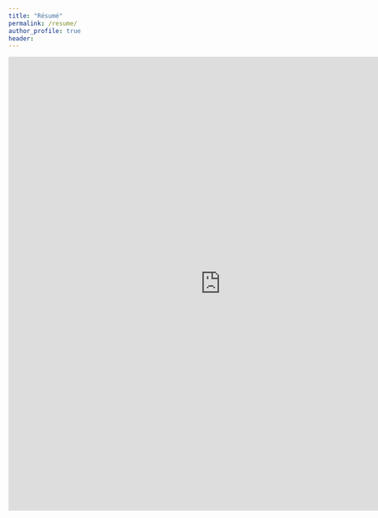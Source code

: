```yaml
--- 
title: "Résumé" 
permalink: /resume/ 
author_profile: true 
header:  
---
```

<embed src="https://opendatasurgeon.github.io/images/mihir_resume_2020_git.pdf" width= "840" height= "900" type="application/pdf"/>

